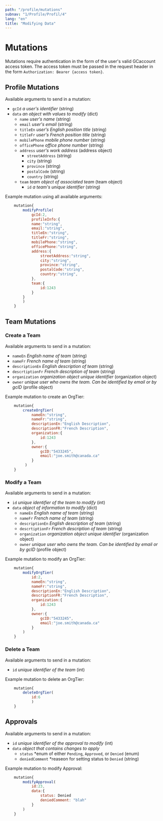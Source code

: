 ```yaml
---
path: "/profile/mutations"
subnav: "1/Profile/Profil/4"
lang: "en"
title: "Modifying Data"
---
```


<helmet>
<title> Profile - Modifying Data</title>
</helmet>

# Mutations

Mutations require authentication in the form of the user's valid GCaccount access token.  The access token must be passed in the request header in the form `Authorization: Bearer {access token}`.

## Profile Mutations

Available arguments to send in a mutation:

* `gcId` *a user's identifier* (string)
* `data` *an object with values to modify* (dict)
  * `name` *user's name* (string)
  * `email` *user's email* (string)
  * `titleEn` *user's English position title* (string)
  * `titleFr` *user's French position title* (string)
  * `mobilePhone` *mobile phone number* (string)
  * `officePhone` *office phone number* (string)
  * `address` *user's work address* (address object)
    * `streetAddress` (string)
    * `city` (string)
    * `province` (string)
    * `postalCode` (string)
    * `country` (string)
  * `team` *team object of associated team* (team object)
    * `id` *a team's unique identifier* (string)

Example mutation using all available arguments:

```javascript
    mutation{
        modifyProfile(
            gcId:2,
            profileInfo:{
            name:"string",
            email:"string",
            titleEn:"string",
            titleFr:"string",
            mobilePhone:"string",
            officePhone:"string",
            address:{
                streetAddress:"string",
                city:"string",
                province:"string",
                postalCode:"string",
                country:"string",
            },
            team:{
                id:1243
            }
        }
        )
    }
```

## Team Mutations

### Create a Team

Available arguments to send in a mutation:

* `nameEn` *English name of team* (string)
* `nameFr` *French name of team* (string)
* `descriptionEn` *English description of team* (string)
* `descrtiptionFr` *French description of team* (string)
* `organization` *organization object unique identifier* (organization object)
* `owner` *unique user who owns the team. Can be identified by email or by gcID* (profile object)

Example mutation to create an OrgTier:

```javascript
    mutation{
        createOrgTier(
            nameEn:"string",
            nameFr:"string",
            descriptionEn:"English Description",
            descriptionFR:"French Description",
            organization:{
                id:1243
            },
            owner:{
                gcID:"5433245",
                email:"joe.smith@canada.ca"
            }
         )
    }
```

### Modify a Team

Available arguments to send in a mutation:

* `id` *unique identifier of the team to modify* (int)
* `data` *object of information to modify* (dict)
  * `nameEn` *English name of team* (string)
  * `nameFr` *French name of team* (string)
  * `descriptionEn` *English description of team* (string)
  * `descrtiptionFr` *French description of team* (string)
  * `organization` *organization object unique identifier* (organization object)
  * `owner` *unique user who owns the team. Can be identified by email or by gcID* (profile object)

Example mutation to modify an OrgTier:

```javascript
    mutation{
        modifyOrgTier(
            id:2,
            nameEn:"string",
            nameFr:"string",
            descriptionEn:"English Description",
            descriptionFR:"French Description",
            organization:{
                id:1243
            },
            owner:{
                gcID:"5433245",
                email:"joe.smith@canada.ca"
            }
        )
    }
```

### Delete a Team

Available arguments to send in a mutation:

* `id` *unique identifier of the team* (int)

Example mutation to delete an OrgTier:

```javascript
    mutation{
        deleteOrgTier(
            id:6
            )
    }
```

## Approvals

Available arguments to send in a mutation:

* `id` *unique identifier of the approval to modify* (int)
* `data` *object that contains changes to apply*
  * `status` *enum of either `Pending`, `Approved`, or `Denied` (enum)
  * `deniedComment` *reaseon for setting status to `Denied` (string)

Example mutation to modify Approval:

```javascript
    mutation{
        modifyApproval(
            id:23,
            data:{
                status: Denied
                deniedComment: "blah"
            }
        )
    }
```
